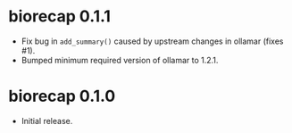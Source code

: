 # biorecap 0.1.1

- Fix bug in `add_summary()` caused by upstream changes in ollamar (fixes #1).
- Bumped minimum required version of ollamar to 1.2.1.

# biorecap 0.1.0

- Initial release.
